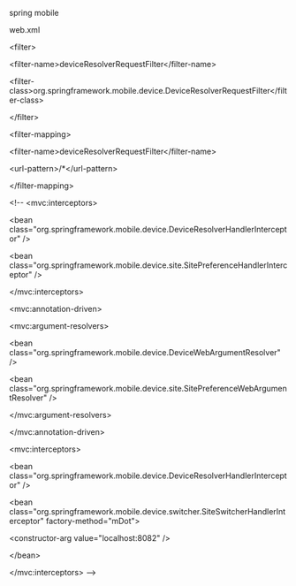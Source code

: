 spring mobile



web.xml

 &lt;filter&gt;

 &lt;filter-name&gt;deviceResolverRequestFilter&lt;\/filter-name&gt;

 &lt;filter-class&gt;org.springframework.mobile.device.DeviceResolverRequestFilter&lt;\/filter-class&gt;

 &lt;\/filter&gt;

 &lt;filter-mapping&gt;

 &lt;filter-name&gt;deviceResolverRequestFilter&lt;\/filter-name&gt;

 &lt;url-pattern&gt;\/\*&lt;\/url-pattern&gt;

 &lt;\/filter-mapping&gt;



&lt;!-- &lt;mvc:interceptors&gt;

 &lt;bean class="org.springframework.mobile.device.DeviceResolverHandlerInterceptor" \/&gt;

 &lt;bean class="org.springframework.mobile.device.site.SitePreferenceHandlerInterceptor" \/&gt;

 &lt;\/mvc:interceptors&gt;



 &lt;mvc:annotation-driven&gt;

 &lt;mvc:argument-resolvers&gt;

 &lt;bean class="org.springframework.mobile.device.DeviceWebArgumentResolver" \/&gt;

 &lt;bean class="org.springframework.mobile.device.site.SitePreferenceWebArgumentResolver" \/&gt;

 &lt;\/mvc:argument-resolvers&gt;

 &lt;\/mvc:annotation-driven&gt;





 &lt;mvc:interceptors&gt;

 &lt;bean class="org.springframework.mobile.device.DeviceResolverHandlerInterceptor" \/&gt;

 &lt;bean class="org.springframework.mobile.device.switcher.SiteSwitcherHandlerInterceptor" factory-method="mDot"&gt;

 &lt;constructor-arg value="localhost:8082" \/&gt;

 &lt;\/bean&gt;

 &lt;\/mvc:interceptors&gt; --&gt;

